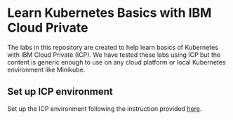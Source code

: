 # Learn Kubernetes Basics with IBM Cloud Private

The labs in this repository are created to help learn basics of Kubernetes with 
IBM Cloud Private (ICP). We have tested these labs using ICP but the content is 
generic enough to use on any cloud platform or local Kubernetes environment 
like Minikube.

## Set up ICP environment 
Set up the ICP environment following the instruction provided [here].

[here]: ./ICP/setupenv.md

